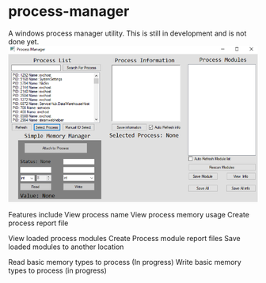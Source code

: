 # process-manager
A windows process manager utility.
This is still in development and is not done yet.
![alt text](https://raw.githubusercontent.com/inverse-signal/process-manager/master/processmanagerscreenshot.png)

Features include
View process name
View process memory usage
Create process report file

View loaded process modules 
Create Process module report files
Save loaded modules to another location

Read basic memory types to process (In progress)
Write basic memory types to process (in progress) 

